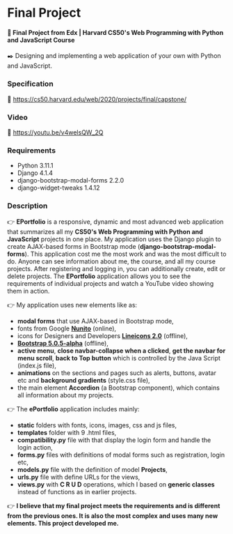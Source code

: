 # Final Project

#### 📘 Final Project from Edx | Harvard CS50's Web Programming with Python and JavaScript Course

✒️ Designing and implementing a web application of your own with Python and JavaScript.

### Specification

🚀 https://cs50.harvard.edu/web/2020/projects/final/capstone/

### Video

🚀 https://youtu.be/v4welsQW_2Q

### Requirements

* Python 3.11.1
* Django 4.1.4
* django-bootstrap-modal-forms 2.2.0 
* django-widget-tweaks 1.4.12

### Description

👉 __EPortfolio__ is a responsive, dynamic and most advanced web application that summarizes all my __CS50's Web Programming with Python and JavaScript__ projects in one place. 
My application uses the Django plugin to create AJAX-based forms in Bootstrap mode (__django-bootstrap-modal-forms__).
This application cost me the most work and was the most difficult to do. Anyone can see information about me, the course, and all my course projects. 
After registering and logging in, you can additionally create, edit or delete projects. The __EPortfolio__ application allows you to see the requirements of individual projects and watch a YouTube video showing them in action.

👉 My application uses new elements like as:
* __modal forms__ that use AJAX-based in Bootstrap mode,
* fonts from Google [__Nunito__](https://fonts.googleapis.com/css2?family=Nunito:wght@400;600;700;800) (online),
* icons for Designers and Developers [__Lineicons 2.0__](https://lineicons.com/) (offline),
* [__Bootstrap 5.0.5-alpha__](https://blog.getbootstrap.com/2020/06/16/bootstrap-5-alpha/) (offline),
* __active menu__, __close navbar-collapse when a clicked__, __get the navbar for menu scroll__, __back to Top button__ which is controlled by the Java Script (index.js file),
* __animations__ on the sections and pages such as alerts, buttons, avatar etc and __background gradients__ (style.css file),
* the main element **Accordion** (a Bootstrap component), which contains all information about my projects.

👉 The **ePortfolio** application includes mainly:
* __static__ folders with fonts, icons, images, css and js files, 
* __templates__ folder with 9 .html files,
* __compatibility.py__ file with that display the login form and handle the login action,
* __forms.py__ files with definitions of modal forms such as registration, login etc,
* __models.py__ file with the definition of model __Projects__,
* __urls.py__ file with define URLs for the views,
* __views.py__ with **C R U D** operations, which I based on __generic classes__ instead of functions as in earlier projects.  

👉 __I believe that my final project meets the requirements and is different from the previous ones.
It is also the most complex and uses many new elements. This project developed me.__
